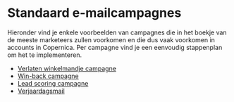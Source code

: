 # Standaard e-mailcampagnes

Hieronder vind je enkele voorbeelden van campagnes die in het boekje van
de meeste marketeers zullen voorkomen en die dus vaak voorkomen in
accounts in Copernica. Per campagne vind je een eenvoudig stappenplan om
het te implementeren.

-   [Verlaten winkelmandje campagne](./abandoned-shopping-carts-the-template.md)
-   [Win-back campagne](./win-back-campaign-in-copernica.md)
-   [Lead scoring campagne](./lead-scoring-campaign-in-copernica.md)
-   [Verjaardagsmail](./how-to-create-a-birthday-selection.md)